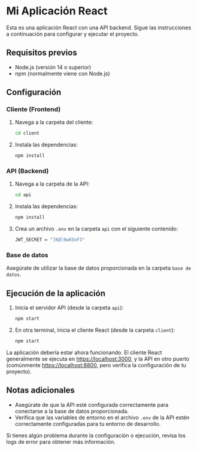 # Mi Aplicación React

Esta es una aplicación React con una API backend. Sigue las instrucciones a continuación para configurar y ejecutar el proyecto.

## Requisitos previos

- Node.js (versión 14 o superior)
- npm (normalmente viene con Node.js)

## Configuración

### Cliente (Frontend)

1. Navega a la carpeta del cliente:
    ```sh
    cd client
    ```

2. Instala las dependencias:
    ```sh
    npm install
    ```

### API (Backend)

1. Navega a la carpeta de la API:
    ```sh
    cd api
    ```

2. Instala las dependencias:
    ```sh
    npm install
    ```

3. Crea un archivo `.env` en la carpeta `api` con el siguiente contenido:
    ```sh
    JWT_SECRET = "]K@l9w6SnF3"
    ```

### Base de datos

Asegúrate de utilizar la base de datos proporcionada en la carpeta `base de datos`.

## Ejecución de la aplicación

1. Inicia el servidor API (desde la carpeta `api`):
    ```sh
    npm start
    ```

2. En otra terminal, inicia el cliente React (desde la carpeta `client`):
    ```sh
    npm start
    ```

La aplicación debería estar ahora funcionando. El cliente React generalmente se ejecuta en [https://localhost:3000](https://localhost:3000), y la API en otro puerto (comúnmente [https://localhost:8800](https://localhost:8800), pero verifica la configuración de tu proyecto).

## Notas adicionales

- Asegúrate de que la API esté configurada correctamente para conectarse a la base de datos proporcionada.
- Verifica que las variables de entorno en el archivo `.env` de la API estén correctamente configuradas para tu entorno de desarrollo.

Si tienes algún problema durante la configuración o ejecución, revisa los logs de error para obtener más información.
